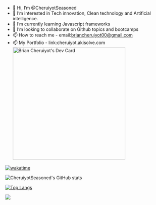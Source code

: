 - 👋 Hi, I’m @CheruiyotSeasoned
- 👀 I’m interested in Tech innovation, Clean technology and Artificial intelligence.
- 🌱 I’m currently learning Javascript frameworks
- 💞️ I’m looking to collaborate on Github topics and bootcamps
- 📫 How to reach me - email:briancheruiyot00@gmail.com
- 📫 My Portfolio - link:cheruiyot.akisolve.com
<a href="https://app.daily.dev/briancheruiyot"><img src="https://api.daily.dev/devcards/v2/007AefkoQQQNDSvAju1KA.png?type=default&r=ito" width="356" alt="Brian Cheruiyot's Dev Card"/></a>
<!---
CheruiyotSeasoned/CheruiyotSeasoned is a ✨ special ✨ repository because its `README.md` (this file) appears on your GitHub profile.
You can click the Preview link to take a look at your changes.
--->
[![wakatime](https://wakatime.com/badge/user/ca21c3c6-821a-434f-81e5-3fb2d759d85f/project/246b0fac-319a-47e6-815b-5fc7ebf1a627.svg)](https://wakatime.com/badge/user/ca21c3c6-821a-434f-81e5-3fb2d759d85f/project/246b0fac-319a-47e6-815b-5fc7ebf1a627)



![CheruiyotSeasoned's GitHub stats]( https://github-readme-stats.vercel.app/api?username=CheruiyotSeasoned&theme=radical&show_icons=true&count_private=true)

[![Top Langs]( https://github-readme-stats.vercel.app/api/top-langs/?username=CheruiyotSeasoned&layout=compact&langs_count=8)]( https://github.com/CheruiyotSeasoned/github-readme-stats)

<img src="https://wakatime.com/share/@ca21c3c6-821a-434f-81e5-3fb2d759d85f/8593a64a-d395-41da-8e03-83c67386c49d.svg?username=CheruiyotSeasoned&uuid=8593a64a-d395-41da-8e03-83c67386c49d"/>
